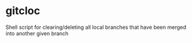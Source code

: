 # gitcloc
Shell script for clearing/deleting all local branches that have been merged into another given branch
